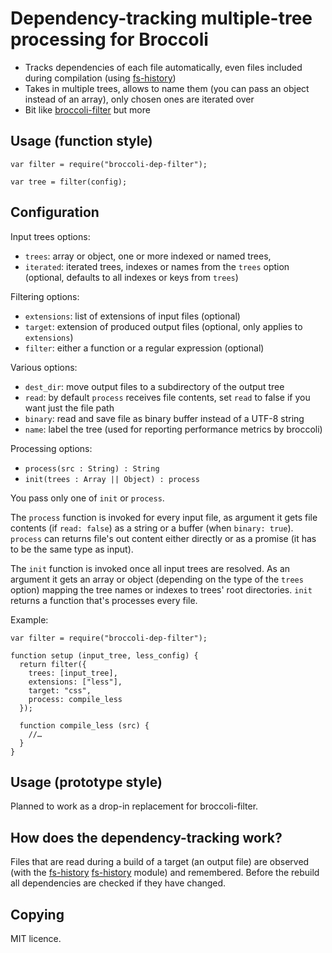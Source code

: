 # Dependency-tracking multiple-tree processing for Broccoli

- Tracks dependencies of each file automatically, even files included during compilation (using [fs-history])
- Takes in multiple trees, allows to name them (you can pass an object instead of an array), only chosen ones are iterated over
- Bit like [broccoli-filter] but more

[fs-history]: https://www.npmjs.org/package/fs-history
[broccoli-filter]: https://github.com/broccolijs/broccoli-filter

## Usage (function style)

    var filter = require("broccoli-dep-filter");

    var tree = filter(config);

## Configuration

Input trees options:

- `trees`: array or object, one or more indexed or named trees,
- `iterated`: iterated trees, indexes or names from the `trees` option (optional, defaults to all indexes or keys from `trees`)

Filtering options:

- `extensions`: list of extensions of input files (optional)
- `target`: extension of produced output files (optional, only applies to `extensions`)
- `filter`: either a function or a regular expression (optional)

Various options:

- `dest_dir`: move output files to a subdirectory of the output tree
- `read`: by default `process` receives file contents, set `read` to false if you want just the file path
- `binary`: read and save file as binary buffer instead of a UTF-8 string
- `name`: label the tree (used for reporting performance metrics by broccoli)

Processing options:

- `process(src : String) : String`
- `init(trees : Array || Object) : process`

You pass only one of `init` or `process`.

The `process` function is invoked for every input file, as argument it
gets file contents (if `read: false`) as a string or a buffer (when
`binary: true`). `process` can returns file's out content either
directly or as a promise (it has to be the same type as input).

The `init` function is invoked once all input trees are resolved. As
an argument it gets an array or object (depending on the type of the
`trees` option) mapping the tree names or indexes to trees' root
directories. `init` returns a function that's processes every file.

Example:

    var filter = require("broccoli-dep-filter");

    function setup (input_tree, less_config) {
      return filter({
        trees: [input_tree],
        extensions: ["less"],
        target: "css",
        process: compile_less
      });

      function compile_less (src) {
        //…
      }
    }

## Usage (prototype style)

Planned to work as a drop-in replacement for broccoli-filter.

## How does the dependency-tracking work?

Files that are read during a build of a target (an output file) are
observed (with the [fs-history] [fs-history] module) and
remembered. Before the rebuild all dependencies are checked if they
have changed.

[fs-history]: https://github.com/szywon/node-fs-history

## Copying

MIT licence.